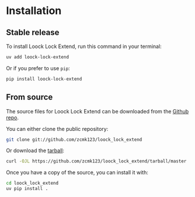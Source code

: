 # Installation

## Stable release

To install Loock Lock Extend, run this command in your terminal:

```sh
uv add loock-lock-extend
```

Or if you prefer to use `pip`:

```sh
pip install loock-lock-extend
```

## From source

The source files for Loock Lock Extend can be downloaded from the [Github repo](https://github.com/zcmk123/loock_lock_extend).

You can either clone the public repository:

```sh
git clone git://github.com/zcmk123/loock_lock_extend
```

Or download the [tarball](https://github.com/zcmk123/loock_lock_extend/tarball/master):

```sh
curl -OJL https://github.com/zcmk123/loock_lock_extend/tarball/master
```

Once you have a copy of the source, you can install it with:

```sh
cd loock_lock_extend
uv pip install .
```
